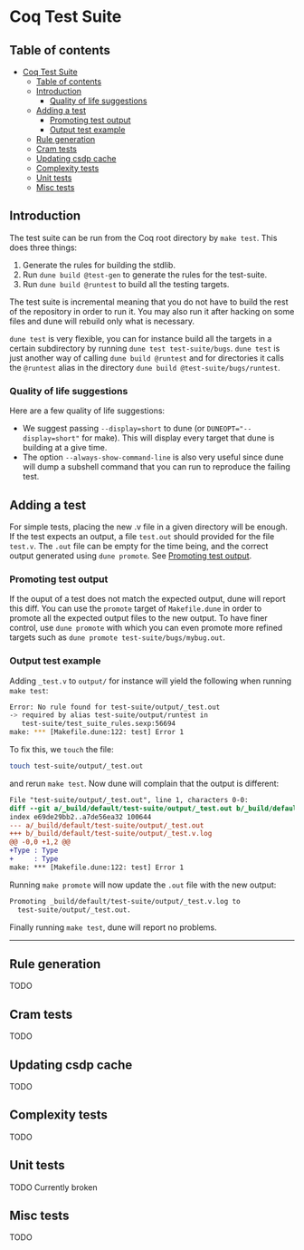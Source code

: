 # Coq Test Suite

## Table of contents

- [Coq Test Suite](#coq-test-suite)
  - [Table of contents](#table-of-contents)
  - [Introduction](#introduction)
    - [Quality of life suggestions](#quality-of-life-suggestions)
  - [Adding a test](#adding-a-test)
    - [Promoting test output](#promoting-test-output)
    - [Output test example](#output-test-example)
  - [Rule generation](#rule-generation)
  - [Cram tests](#cram-tests)
  - [Updating csdp cache](#updating-csdp-cache)
  - [Complexity tests](#complexity-tests)
  - [Unit tests](#unit-tests)
  - [Misc tests](#misc-tests)

## Introduction

The test suite can be run from the Coq root directory by `make test`. This does
three things:
  1. Generate the rules for building the stdlib.
  2. Run `dune build @test-gen` to generate the rules for the test-suite.
  3. Run `dune build @runtest` to build all the testing targets.

The test suite is incremental meaning that you do not have to build the rest of
the repository in order to run it. You may also run it after hacking on some
files and dune will rebuild only what is necessary.

`dune test` is very flexible, you can for instance build all the targets in a
certain subdirectory by running `dune test test-suite/bugs`. `dune test` is just
another way of calling `dune build @runtest` and for directories it calls the
`@runtest` alias in the directory `dune build @test-suite/bugs/runtest`.

### Quality of life suggestions

Here are a few quality of life suggestions:
  + We suggest passing `--display=short` to dune (or `DUNEOPT="--display=short"`
    for make). This will display every target that dune is building at a give
    time.
  + The option `--always-show-command-line` is also very useful since dune will
    dump a subshell command that you can run to reproduce the failing test.

## Adding a test

For simple tests, placing the new .v file in a given directory will be enough.
If the test expects an output, a file `test.out` should provided for the file
`test.v`. The `.out` file can be empty for the time being, and the correct
output generated using `dune promote`. See [Promoting test
output](#promoting-test-output).

### Promoting test output

If the ouput of a test does not match the expected output, dune will report this
diff. You can use the `promote` target of `Makefile.dune` in order to promote
all the expected output files to the new output. To have finer control, use
`dune promote` with which you can even promote more refined targets such as
`dune promote test-suite/bugs/mybug.out`.

### Output test example

Adding `_test.v` to `output/` for instance will yield the following when running
`make test`:
```sh
Error: No rule found for test-suite/output/_test.out
-> required by alias test-suite/output/runtest in
   test-suite/test_suite_rules.sexp:56694
make: *** [Makefile.dune:122: test] Error 1
```
To fix this, we `touch` the file:
```sh
touch test-suite/output/_test.out
```
and rerun `make test`. Now dune will complain that the output is different:
```diff
File "test-suite/output/_test.out", line 1, characters 0-0:
diff --git a/_build/default/test-suite/output/_test.out b/_build/default/test-suite/output/_test.v.log
index e69de29bb2..a7de56ea32 100644
--- a/_build/default/test-suite/output/_test.out
+++ b/_build/default/test-suite/output/_test.v.log
@@ -0,0 +1,2 @@
+Type : Type
+     : Type
make: *** [Makefile.dune:122: test] Error 1
```
Running `make promote` will now update the `.out` file with the new output:
```sh
Promoting _build/default/test-suite/output/_test.v.log to
  test-suite/output/_test.out.
```
Finally running `make test`, dune will report no problems.

---

## Rule generation
TODO

## Cram tests
TODO

## Updating csdp cache
TODO

## Complexity tests
TODO

## Unit tests
TODO Currently broken

## Misc tests
TODO
